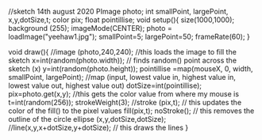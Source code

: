 //sketch 14th august 2020
PImage photo;
int smallPoint, largePoint, x,y,dotSize,t;
color pix;
float pointillise;
void setup(){
size(1000,1000);
background (255);
imageMode(CENTER);
photo = loadImage("yeehaw1.jpg");
smallPoint=5;
largePoint=50;
frameRate(60);
}

void draw(){
//image (photo,240,240); //this loads the image to fill the sketch
x=int(random(photo.width)); // finds random() point across the sketch (x)
y=int(random(photo.height)); 
pointillise =map(mouseX, 0, width, smallPoint, largePoint); //map (input, lowest value in, highest value in, lowest value out, highest value out)
dotSize=int(pointillise);
pix=photo.get(x,y); //this gets the color value from where my mouse is
t=int(random(256));
strokeWeight(3);
//stroke (pix,t); // this updates the color of the fill() to the pixel values
fill(pix,t); 
noStroke(); // this removes the outline of the circle 
ellipse (x,y,dotSize,dotSize);
//line(x,y,x+dotSize,y+dotSize); // this draws the lines
}
